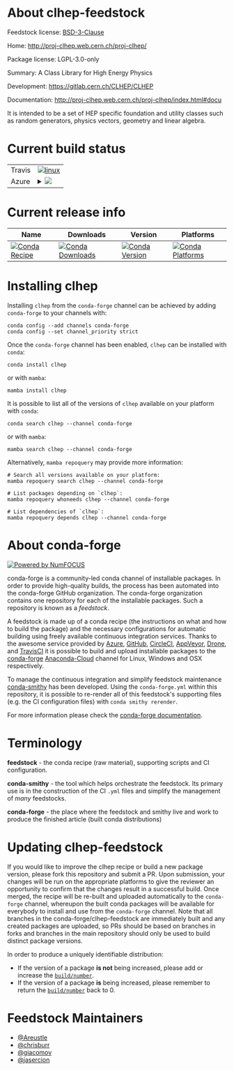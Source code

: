 About clhep-feedstock
=====================

Feedstock license: [BSD-3-Clause](https://github.com/conda-forge/clhep-feedstock/blob/main/LICENSE.txt)

Home: http://proj-clhep.web.cern.ch/proj-clhep/

Package license: LGPL-3.0-only

Summary: A Class Library for High Energy Physics

Development: https://gitlab.cern.ch/CLHEP/CLHEP

Documentation: http://proj-clhep.web.cern.ch/proj-clhep/index.html#docu

It is intended to be a set of HEP specific foundation and utility classes such as
random generators, physics vectors, geometry and linear algebra.


Current build status
====================


<table><tr>
    <td>Travis</td>
    <td>
      <a href="https://app.travis-ci.com/conda-forge/clhep-feedstock">
        <img alt="linux" src="https://img.shields.io/travis/com/conda-forge/clhep-feedstock/main.svg?label=Linux">
      </a>
    </td>
  </tr>
    
  <tr>
    <td>Azure</td>
    <td>
      <details>
        <summary>
          <a href="https://dev.azure.com/conda-forge/feedstock-builds/_build/latest?definitionId=156&branchName=main">
            <img src="https://dev.azure.com/conda-forge/feedstock-builds/_apis/build/status/clhep-feedstock?branchName=main">
          </a>
        </summary>
        <table>
          <thead><tr><th>Variant</th><th>Status</th></tr></thead>
          <tbody><tr>
              <td>linux_64</td>
              <td>
                <a href="https://dev.azure.com/conda-forge/feedstock-builds/_build/latest?definitionId=156&branchName=main">
                  <img src="https://dev.azure.com/conda-forge/feedstock-builds/_apis/build/status/clhep-feedstock?branchName=main&jobName=linux&configuration=linux%20linux_64_" alt="variant">
                </a>
              </td>
            </tr><tr>
              <td>linux_aarch64</td>
              <td>
                <a href="https://dev.azure.com/conda-forge/feedstock-builds/_build/latest?definitionId=156&branchName=main">
                  <img src="https://dev.azure.com/conda-forge/feedstock-builds/_apis/build/status/clhep-feedstock?branchName=main&jobName=linux&configuration=linux%20linux_aarch64_" alt="variant">
                </a>
              </td>
            </tr><tr>
              <td>linux_ppc64le</td>
              <td>
                <a href="https://dev.azure.com/conda-forge/feedstock-builds/_build/latest?definitionId=156&branchName=main">
                  <img src="https://dev.azure.com/conda-forge/feedstock-builds/_apis/build/status/clhep-feedstock?branchName=main&jobName=linux&configuration=linux%20linux_ppc64le_" alt="variant">
                </a>
              </td>
            </tr><tr>
              <td>osx_64</td>
              <td>
                <a href="https://dev.azure.com/conda-forge/feedstock-builds/_build/latest?definitionId=156&branchName=main">
                  <img src="https://dev.azure.com/conda-forge/feedstock-builds/_apis/build/status/clhep-feedstock?branchName=main&jobName=osx&configuration=osx%20osx_64_" alt="variant">
                </a>
              </td>
            </tr><tr>
              <td>osx_arm64</td>
              <td>
                <a href="https://dev.azure.com/conda-forge/feedstock-builds/_build/latest?definitionId=156&branchName=main">
                  <img src="https://dev.azure.com/conda-forge/feedstock-builds/_apis/build/status/clhep-feedstock?branchName=main&jobName=osx&configuration=osx%20osx_arm64_" alt="variant">
                </a>
              </td>
            </tr>
          </tbody>
        </table>
      </details>
    </td>
  </tr>
</table>

Current release info
====================

| Name | Downloads | Version | Platforms |
| --- | --- | --- | --- |
| [![Conda Recipe](https://img.shields.io/badge/recipe-clhep-green.svg)](https://anaconda.org/conda-forge/clhep) | [![Conda Downloads](https://img.shields.io/conda/dn/conda-forge/clhep.svg)](https://anaconda.org/conda-forge/clhep) | [![Conda Version](https://img.shields.io/conda/vn/conda-forge/clhep.svg)](https://anaconda.org/conda-forge/clhep) | [![Conda Platforms](https://img.shields.io/conda/pn/conda-forge/clhep.svg)](https://anaconda.org/conda-forge/clhep) |

Installing clhep
================

Installing `clhep` from the `conda-forge` channel can be achieved by adding `conda-forge` to your channels with:

```
conda config --add channels conda-forge
conda config --set channel_priority strict
```

Once the `conda-forge` channel has been enabled, `clhep` can be installed with `conda`:

```
conda install clhep
```

or with `mamba`:

```
mamba install clhep
```

It is possible to list all of the versions of `clhep` available on your platform with `conda`:

```
conda search clhep --channel conda-forge
```

or with `mamba`:

```
mamba search clhep --channel conda-forge
```

Alternatively, `mamba repoquery` may provide more information:

```
# Search all versions available on your platform:
mamba repoquery search clhep --channel conda-forge

# List packages depending on `clhep`:
mamba repoquery whoneeds clhep --channel conda-forge

# List dependencies of `clhep`:
mamba repoquery depends clhep --channel conda-forge
```


About conda-forge
=================

[![Powered by
NumFOCUS](https://img.shields.io/badge/powered%20by-NumFOCUS-orange.svg?style=flat&colorA=E1523D&colorB=007D8A)](https://numfocus.org)

conda-forge is a community-led conda channel of installable packages.
In order to provide high-quality builds, the process has been automated into the
conda-forge GitHub organization. The conda-forge organization contains one repository
for each of the installable packages. Such a repository is known as a *feedstock*.

A feedstock is made up of a conda recipe (the instructions on what and how to build
the package) and the necessary configurations for automatic building using freely
available continuous integration services. Thanks to the awesome service provided by
[Azure](https://azure.microsoft.com/en-us/services/devops/), [GitHub](https://github.com/),
[CircleCI](https://circleci.com/), [AppVeyor](https://www.appveyor.com/),
[Drone](https://cloud.drone.io/welcome), and [TravisCI](https://travis-ci.com/)
it is possible to build and upload installable packages to the
[conda-forge](https://anaconda.org/conda-forge) [Anaconda-Cloud](https://anaconda.org/)
channel for Linux, Windows and OSX respectively.

To manage the continuous integration and simplify feedstock maintenance
[conda-smithy](https://github.com/conda-forge/conda-smithy) has been developed.
Using the ``conda-forge.yml`` within this repository, it is possible to re-render all of
this feedstock's supporting files (e.g. the CI configuration files) with ``conda smithy rerender``.

For more information please check the [conda-forge documentation](https://conda-forge.org/docs/).

Terminology
===========

**feedstock** - the conda recipe (raw material), supporting scripts and CI configuration.

**conda-smithy** - the tool which helps orchestrate the feedstock.
                   Its primary use is in the construction of the CI ``.yml`` files
                   and simplify the management of *many* feedstocks.

**conda-forge** - the place where the feedstock and smithy live and work to
                  produce the finished article (built conda distributions)


Updating clhep-feedstock
========================

If you would like to improve the clhep recipe or build a new
package version, please fork this repository and submit a PR. Upon submission,
your changes will be run on the appropriate platforms to give the reviewer an
opportunity to confirm that the changes result in a successful build. Once
merged, the recipe will be re-built and uploaded automatically to the
`conda-forge` channel, whereupon the built conda packages will be available for
everybody to install and use from the `conda-forge` channel.
Note that all branches in the conda-forge/clhep-feedstock are
immediately built and any created packages are uploaded, so PRs should be based
on branches in forks and branches in the main repository should only be used to
build distinct package versions.

In order to produce a uniquely identifiable distribution:
 * If the version of a package **is not** being increased, please add or increase
   the [``build/number``](https://docs.conda.io/projects/conda-build/en/latest/resources/define-metadata.html#build-number-and-string).
 * If the version of a package **is** being increased, please remember to return
   the [``build/number``](https://docs.conda.io/projects/conda-build/en/latest/resources/define-metadata.html#build-number-and-string)
   back to 0.

Feedstock Maintainers
=====================

* [@Areustle](https://github.com/Areustle/)
* [@chrisburr](https://github.com/chrisburr/)
* [@giacomov](https://github.com/giacomov/)
* [@jasercion](https://github.com/jasercion/)


